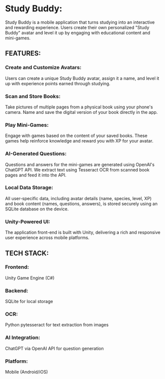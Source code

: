 # **Study Buddy:**

Study Buddy is a mobile application that turns studying into an interactive and rewarding experience. Users create their own personalized "Study Buddy" avatar and level it up by engaging with educational content and mini-games.



## **FEATURES:**

  ### Create and Customize Avatars:
  
  Users can create a unique Study Buddy avatar, assign it a name, and level it up with experience points earned through studying.

  ### Scan and Store Books:
  
  Take pictures of multiple pages from a physical book using your phone's camera. Name and save the digital version of your book directly in the app.

  ### Play Mini-Games:
  
  Engage with games based on the content of your saved books. These games help reinforce knowledge and reward you with XP for your avatar.

  ### AI-Generated Questions:
  
  Questions and answers for the mini-games are generated using OpenAI's ChatGPT API. We extract text using Tesseract OCR from scanned book pages and feed it into the API.

  ### Local Data Storage:
  
  All user-specific data, including avatar details (name, species, level, XP) and book content (names, questions, answers), is stored securely using an SQLite database on the device.

  ### Unity-Powered UI:
  
  The application front-end is built with Unity, delivering a rich and responsive user experience across mobile platforms.



## **TECH STACK:**

  ### Frontend: 
  Unity Game Engine (C#)

  ### Backend: 
  SQLite for local storage

  ### OCR: 
  Python pytesseract for text extraction from images

  ### AI Integration: 
  ChatGPT via OpenAI API for question generation

  ### Platform: 
  Mobile (Android/iOS)
